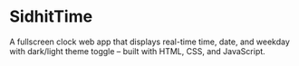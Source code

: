 # SidhitTime
A fullscreen clock web app that displays real-time time, date, and weekday with dark/light theme toggle – built with HTML, CSS, and JavaScript.
